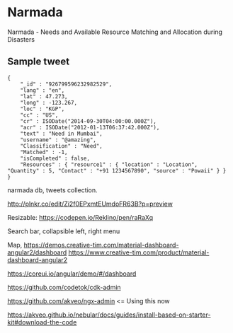 # Narmada
Narmada - Needs and Available Resource Matching and Allocation during Disasters

## Sample tweet

```
{
	"_id" : "926799596232982529",
	"lang" : "en",
	"lat" : 47.273,
	"long" : -123.267,
	"loc" : "KGP",
	"cc" : "US",
	"cr" : ISODate("2014-09-30T04:00:00.000Z"),
	"acr" : ISODate("2012-01-13T06:37:42.000Z"),
	"text" : "Need in Mumbai",
	"username" : "@amazing",
	"Classification" : "Need",
	"Matched" : -1,
	"isCompleted" : false,
	"Resources" : { "resource1" : { "location" : "Location", "Quantity" : 5, "Contact" : "+91 1234567890", "source" : "Powaii" } }
}
```

<!-- {"_id":"907538578267353088","loc":"","tln":"","plt":"","cr":{"$date":"2017-09-12T04:07:12.000Z"},"pln":"","lang":"en","p":"","tlt":"","f":"","flrs":9,"acr":{"$date":"2017-02-02T11:58:16.000Z"},"t":"RT @DailyMonitor: Floods ravage four villages in Mbarara https://t.co/wwlOfyJlnp","uid":"827207015588040704","cc":""}, -->



narmada db, tweets collection.

http://plnkr.co/edit/Zi2f0EPxmtEUmdoFR63B?p=preview

Resizable: https://codepen.io/Reklino/pen/raRaXq

Search bar, collapsible left, right menu

Map, 
https://demos.creative-tim.com/material-dashboard-angular2/dashboard
https://www.creative-tim.com/product/material-dashboard-angular2

https://coreui.io/angular/demo/#/dashboard

https://github.com/codetok/cdk-admin


https://github.com/akveo/ngx-admin <= Using this now

https://akveo.github.io/nebular/docs/guides/install-based-on-starter-kit#download-the-code